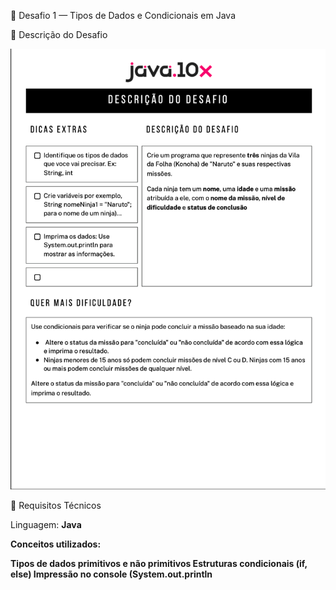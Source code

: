 🥷 Desafio 1 — Tipos de Dados e Condicionais em Java

📘 Descrição do Desafio

![Desafio Screenshot](screenshot.png)

🧩 Requisitos Técnicos

Linguagem: <Strong>Java<Strong/>

Conceitos utilizados:

Tipos de dados primitivos e não primitivos
Estruturas condicionais (if, else)
Impressão no console (System.out.println
